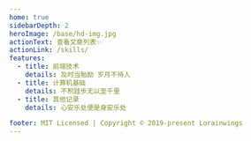 ```yaml
---
home: true
sidebarDepth: 2
heroImage: /base/hd-img.jpg
actionText: 查看文章列表✨
actionLink: /skills/
features:
  - title: 前端技术
    details: 及时当勉励 岁月不待人
  - title: 计算机基础
    details: 不积跬步无以至千里
  - title: 其他记录
    details: 心安乐处便是身安乐处

footer: MIT Licensed | Copyright © 2019-present Lorainwings
---
```


